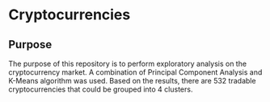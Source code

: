# Cryptocurrencies

## Purpose
The purpose of this repository is to perform exploratory analysis on the cryptocurrency market.  A combination of Principal Component Analysis and K-Means algorithm was used.  Based on the results, there are 532 tradable cryptocurrencies that could be grouped into 4 clusters.